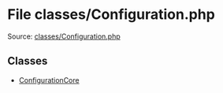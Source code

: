 File classes/Configuration.php
=========

Source: [classes/Configuration.php](https://github.com/PrestaShop/PrestaShop/blob/1.6.1.1/classes/Configuration.php)


Classes
-------

* [ConfigurationCore](class.ConfigurationCore.md)

